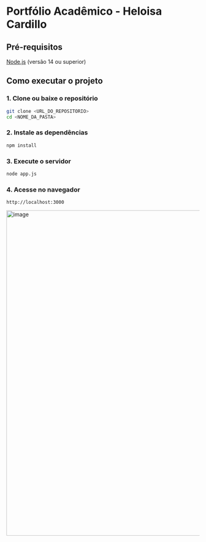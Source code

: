 # Portfólio Acadêmico - Heloisa Cardillo

## Pré-requisitos

[Node.js](https://nodejs.org/) (versão 14 ou superior)

## Como executar o projeto

### 1. Clone ou baixe o repositório
```bash
git clone <URL_DO_REPOSITORIO>
cd <NOME_DA_PASTA>
```

### 2. Instale as dependências
```bash
npm install
```

### 3. Execute o servidor
```bash
node app.js
```

### 4. Acesse no navegador
```
http://localhost:3000
```

<img width="841" height="848" alt="image" src="https://github.com/user-attachments/assets/c83b546a-3090-4827-8b82-2e8fc168561e" />

